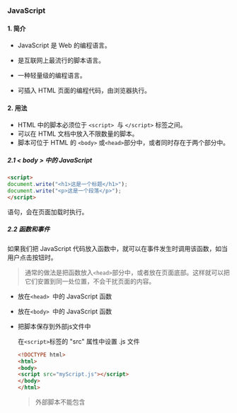 ### JavaScript 

#### 1. 简介

- JavaScript 是 Web 的编程语言。

- 是互联网上最流行的脚本语言。
- 一种轻量级的编程语言。
- 可插入 HTML 页面的编程代码，由浏览器执行。

#### 2. 用法

- HTML 中的脚本必须位于 ```<script> ```与 ```</script>``` 标签之间。
- 可以在 HTML 文档中放入不限数量的脚本。
- 脚本可位于 HTML 的 ```<body>``` 或``` <head> ```部分中，或者同时存在于两个部分中。

##### 2.1 < body > 中的 JavaScript

```html
<script>
document.write("<h1>这是一个标题</h1>");
document.write("<p>这是一个段落</p>");
</script>
```

 语句，会在页面加载时执行。

##### 2.2 函数和事件

如果我们把 JavaScript 代码放入函数中，就可以在事件发生时调用该函数，如当用户点击按钮时。

> 通常的做法是把函数放入``` <head> ```部分中，或者放在页面底部。这样就可以把它们安置到同一处位置，不会干扰页面的内容。

- 放在```<head> ```中的 JavaScript 函数

- 放在```<body> ```中的 JavaScript 函数

- 把脚本保存到外部js文件中

  在``` <script> ```标签的 "src" 属性中设置 .js 文件

  ```html
  <!DOCTYPE html>
  <html>
  <body>
  <script src="myScript.js"></script>
  </body>
  </html>
  ```

  >  外部脚本不能包含 <script> 标签。

#### 3. 调试

- Console 窗口 > 符号后输入我们要执行的代码 ，按回车后执行。
- 点击 Sources 面板，选择 Snippets 选项卡，选择 Creat new snippet 来新建一个脚本文件，保存，运行。

#### 4. 输出

JavaScript 没有任何打印或者输出的函数，但可以通过以下方式显示数据。

- 使用 **window.alert()** 弹出警告框。

  ```html
  <script>
  window.alert(5 + 6);
  </script>
  ```

- 使用 **document.write()** 方法将内容写到 HTML 文档中。

  ```html
  <script>
  document.write(Date());
  </script>
  ```

  > 如果在文档已完成加载后执行 document.write，整个 HTML 页面将被覆盖！

- 使用 **innerHTML** 写入到 HTML 元素。

  使用 document.getElementById(*id*) 方法访问已使用 "id" 属性标识的 HTML 元素，并通过innerHTML 来获取元素内容，进而修改(元素的内容，即 .innerHTML )。

  ```html
  <body>
  <p id="demo">我的第一个段落</p>
  <script>
  document.getElementById("demo").innerHTML = "段落已修改。";
  </script>
  </body>
  ```

- 使用 **console.log()** 写入到浏览器的控制台。

   **console.log()** 方法在浏览器中显示 JavaScript 值。

  ```html
  <script>
  a = 5;
  b = 6;
  c = a + b;
  console.log(c);
  </script>
  ```

#### 5. 基本语法

##### 5.1 JavaScript 数据类型
JavaScript中**固定值**称为**字面量**。
JavaScript 有多种数据类型：数字，字符串，数组，对象等等。

-  数字**（Number）**字面量 

  可以是整数或者是小数，或者是科学计数(e)。

- 字符串**（String）**字面量

  可以使用单引号或双引号

- 表达式字面量

- 数组**（Array）**字面量 

- 对象**（Object）**字面量 

  - 对象由花括号分隔。在括号内部，对象的属性以名称和值对的形式 (name : value) 来定义。

    定义一个对象：

    ```var person = {firstName:"John", lastName:"Doe", age:50, eyeColor:"blue"}```

    对象属性有两种寻址方式：
  
	  ```html
	  name=person.lastName;
	  name=person["lastName"];
	  ```
  
  - 可以通过将变量的值设置为 ```null``` 来清空变量。

    ```html
    cars=null;
    person=null;
    ```

  - 当声明新变量时，可以使用关键词 "new" 来声明其类型：

    ```html
    var carname=new String;
    var x=      new Number;
    var y=      new Boolean;
    var cars=   new Array;
    var person= new Object;
    ```

    > 对象也是一个变量，但对象可以包含多个值。JavaScript 对象是变量(**键值对)**的容器。

- 函数**（Function）**字面量

  函数就是包裹在花括号中的代码块，前面使用了关键词 function。

  定义一个函数：

  ```function myFunction(a, b) { return a * b;}```

##### 5.2 JavaScript 变量

​	在编程语言中，变量用于存储数据值。

​	JavaScript 使用关键字 **var** 来定义变量， 使用等号来为变量赋值：

```js
var x, length
x = 5
length = 6
```

​	**向未声明的 JavaScript 变量分配值**:

​	如果您把值赋给尚未声明的变量，该变量将被自动作为 window 的一个属性。是全局对象的可配置	属性，可以删除。

```html
var var1 = 1; // 不可配置全局属性
var2 = 2; // 没有使用 var 声明，可配置全局属性

console.log(this.var1); // 1
console.log(var1); // 1
console.log(window.var1); // 1
console.log(window.var2); // 2
console.log(var2); // 2

delete var1; // false 无法删除
console.log(var1); //1

delete var2; 
console.log(delete var2); // true
console.log(var2); // 已经删除 报错变量未定义
```

> 变量可以通过变量名访问。变量是一个**名称**。字面量是一个**值**。
>
> *Symbol 是 ES6 引入了一种新的原始数据类型，表示独一无二的值。*
>
>  JavaScript 变量均为对象。当您声明一个变量时，就创建了一个新的对象。
>
> 在 HTML 中, 全局变量是 window 对象: 所有数据变量都属于 window 对象。

##### 5.3 JavaScript 关键字

JavaScript 关键字用于标识要执行的操作。

和其他任何编程语言一样，JavaScript 保留了一些关键字为自己所用。

##### 5.4 操作符

- 算术运算符和C语言相同

- 比较运算符有区别

  |运算符|描述|
  | :----:|:----|
  |===|绝对等于（值和类型均相等）|
  |!==|不绝对等于（值和类型有一个不相等，或两个都不相等）|


##### 5.5 for循环

- **for/in** ：循环遍历对象的属性时

---

**其他注意：**

> 1. JavaScript 操作符  := + - * / == != < > 等。
>
> 2. 向浏览器发出的命令就是JavaScript 语句，语句是用分号分隔。分号来结束语句是可选的。
>
> 3. 双斜杠 **//** 后的内容将会被浏览器忽略(**注释**)。也可以多行注释 /* ...*/ 。
>
> 4. JavaScript 对大小写是敏感的。
>
> 5. JavaScript 使用 Unicode 字符集。
>
> 6. avaScript 中，常见的是驼峰法的命名规则.
>
>    如 lastName (而不是lastname)。